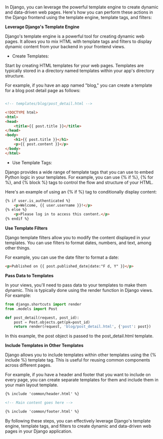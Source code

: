 In Django, you can leverage the powerful template engine to create dynamic and data-driven web pages. Here's how you can perform these actions in the Django frontend using the template engine, template tags, and filters:

**Leverage Django's Template Engine** 

Django's template engine is a powerful tool for creating dynamic web pages. It allows you to mix HTML with template tags and filters to display dynamic content from your backend in your frontend views.

- Create Templates:

Start by creating HTML templates for your web pages. Templates are typically stored in a directory named templates within your app's directory structure.

For example, if you have an app named "blog," you can create a template for a blog post detail page as follows:

```html

<!-- templates/blog/post_detail.html -->

<!DOCTYPE html>
<html>
<head>
    <title>{{ post.title }}</title>
</head>
<body>
    <h1>{{ post.title }}</h1>
    <p>{{ post.content }}</p>
</body>
</html>
```

- Use Template Tags:

Django provides a wide range of template tags that you can use to embed Python logic in your templates. For example, you can use {% if %}, {% for %}, and {% block %} tags to control the flow and structure of your HTML.

Here's an example of using an {% if %} tag to conditionally display content:

```html
{% if user.is_authenticated %}
    <p>Welcome, {{ user.username }}!</p>
{% else %}
    <p>Please log in to access this content.</p>
{% endif %}
```

**Use Template Filters**

Django template filters allow you to modify the content displayed in your templates. You can use filters to format dates, numbers, and text, among other things.

For example, you can use the date filter to format a date:

```html
<p>Published on {{ post.published_date|date:"F d, Y" }}</p>
```

**Pass Data to Templates**

In your views, you'll need to pass data to your templates to make them dynamic. This is typically done using the render function in Django views. For example:

```python
from django.shortcuts import render
from .models import Post

def post_detail(request, post_id):
    post = Post.objects.get(pk=post_id)
    return render(request, 'blog/post_detail.html', {'post': post})
```

In this example, the post object is passed to the post_detail.html template.

**Include Templates in Other Templates**

Django allows you to include templates within other templates using the {% include %} template tag. This is useful for reusing common components across different pages.

For example, if you have a header and footer that you want to include on every page, you can create separate templates for them and include them in your main layout template.

```html
{% include 'common/header.html' %}

<!-- Main content goes here -->

{% include 'common/footer.html' %}
```

By following these steps, you can effectively leverage Django's template engine, template tags, and filters to create dynamic and data-driven web pages in your Django application.
